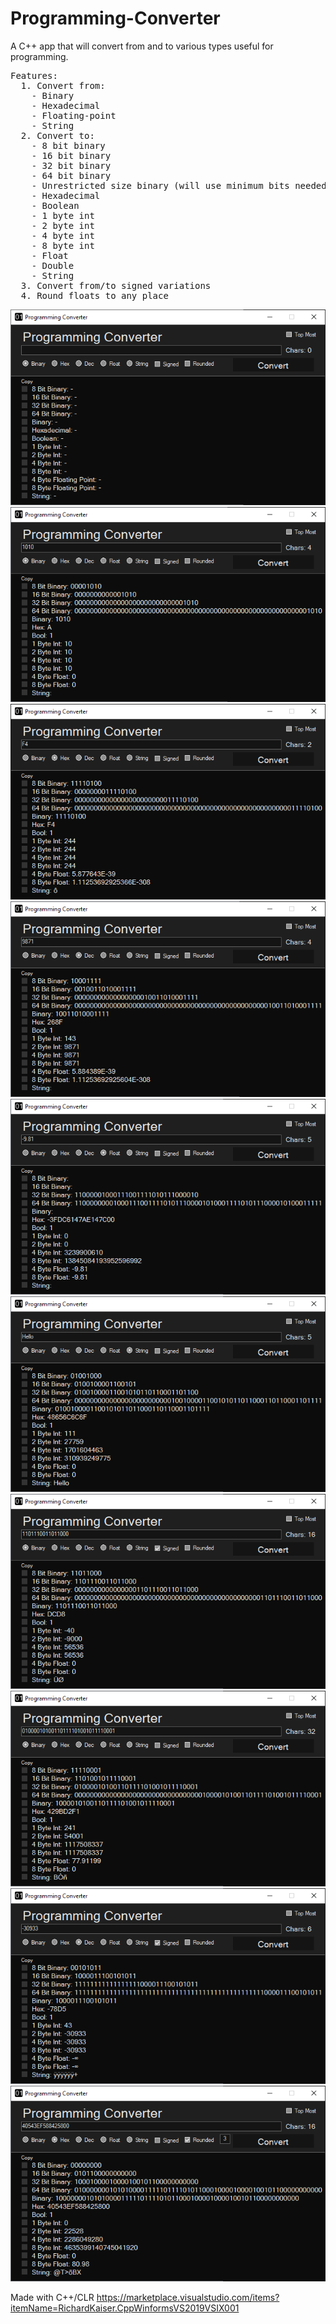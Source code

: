 # Programming-Converter

A C++ app that will convert from and to various types useful for programming. 

<pre>
Features:
  1. Convert from:
    - Binary
    - Hexadecimal
    - Floating-point
    - String
  2. Convert to:
    - 8 bit binary
    - 16 bit binary
    - 32 bit binary
    - 64 bit binary
    - Unrestricted size binary (will use minimum bits needed to represent the input)
    - Hexadecimal
    - Boolean
    - 1 byte int
    - 2 byte int
    - 4 byte int
    - 8 byte int
    - Float
    - Double
    - String
  3. Convert from/to signed variations
  4. Round floats to any place
</pre>

![](images/screenshot1.png)
![](images/screenshot2.png)
![](images/screenshot3.png)
![](images/screenshot4.png)
![](images/screenshot5.png)
![](images/screenshot6.png)
![](images/screenshot7.png)
![](images/screenshot8.png)
![](images/screenshot9.png)
![](images/screenshot10.png)
  
Made with C++/CLR
https://marketplace.visualstudio.com/items?itemName=RichardKaiser.CppWinformsVS2019VSIX001
